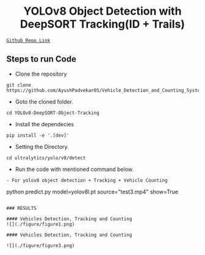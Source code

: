 <H1 align="center">
YOLOv8 Object Detection with DeepSORT Tracking(ID + Trails) </H1>


[`Github Repo Link`](https://github.com/AyushPadvekar05/Vehicle_Detection_and_Counting_System)

## Steps to run Code

- Clone the repository
```
git clone https://github.com/AyushPadvekar05/Vehicle_Detection_and_Counting_System.git
```
- Goto the cloned folder.
```
cd YOLOv8-DeepSORT-Object-Tracking
```
- Install the dependecies
```
pip install -e '.[dev]'

```

- Setting the Directory.
```
cd ultralytics/yolo/v8/detect

```

- Run the code with mentioned command below.

```
- For yolov8 object detection + Tracking + Vehicle Counting
```
python predict.py model=yolov8l.pt source="test3.mp4" show=True
```

### RESULTS

#### Vehicles Detection, Tracking and Counting 
![](./figure/figure1.png)

#### Vehicles Detection, Tracking and Counting

![](./figure/figure3.png)

